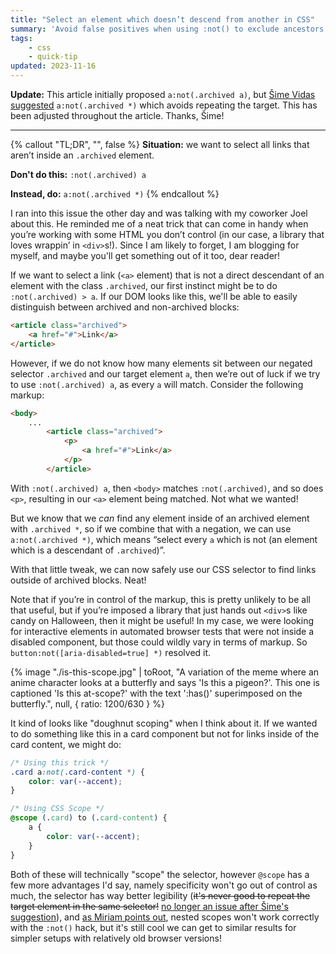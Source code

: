 ```yaml
---
title: "Select an element which doesn’t descend from another in CSS"
summary: 'Avoid false positives when using :not() to exclude ancestors from a scope.'
tags:
    - css
    - quick-tip
updated: 2023-11-16
---
```


**Update:** This article initially proposed `a:not(.archived a)`, but [Šime Vidas suggested](https://mastodon.social/@simevidas/111294439227937167) `a:not(.archived *)` which avoids repeating the target. This has been adjusted throughout the article. Thanks, Šime!

<hr>

{% callout "TL;DR", "", false %}
**Situation:** we want to select all links that aren’t inside an `.archived` element.

**Don't do this:** `:not(.archived) a`

**Instead, do:** `a:not(.archived *)`
{% endcallout %}

I ran into this issue the other day and was talking with my coworker Joel about this. He reminded me of a neat trick that can come in handy when you’re working with some HTML you don’t control (in our case, a library that loves wrappin’ in `<div>`s!). Since I am likely to forget, I am blogging for myself, and maybe you'll get something out of it too, dear reader!

If we want to select a link (`<a>` element) that is not a direct descendant of an element with the class `.archived`, our first instinct might be to do `:not(.archived) > a`. If our DOM looks like this, we'll be able to easily distinguish between archived and non-archived blocks:

```html
<article class="archived">
	<a href="#">Link</a>
</article>
```

However, if we do not know how many elements sit between our negated selector ``.archived`` and our target element `a`, then we’re out of luck if we try to use `:not(.archived) a`, as every `a` will match. Consider the following markup:

```html
<body>
	...
		<article class="archived">
			<p>
				<a href="#">Link</a>
			</p>
		</article>
```

With `:not(.archived) a`, then `<body>` matches `:not(.archived)`, and so does `<p>`, resulting in our `<a>` element being matched. Not what we wanted!

But we know that we _can_ find any element inside of an archived element with `.archived *`, so if we combine that with a negation, we can use `a:not(.archived *)`, which means “select every `a` which is not (an element which is a descendant of `.archived`)”.

With that little tweak, we can now safely use our CSS selector to find links outside of archived blocks. Neat!

Note that if you’re in control of the markup, this is pretty unlikely to be all that useful, but if you’re imposed a library that just hands out `<div>`s like candy on Halloween, then it might be useful! In my case, we were looking for interactive elements in automated browser tests that were not inside a disabled component, but those could wildly vary in terms of markup. So `button:not([aria-disabled=true] *)` resolved it.

{% image "./is-this-scope.jpg" | toRoot, "A variation of the meme where an anime character looks at a butterfly and says 'Is this a pigeon?'. This one is captioned 'Is this at-scope?' with the text ':has()' superimposed on the butterfly.", null, { ratio: 1200/630 } %}

It kind of looks like "doughnut scoping" when I think about it. If we wanted to do something like this in a card component but not for links inside of the card content, we might do:

```css
/* Using this trick */
.card a:not(.card-content *) {
    color: var(--accent);
}

/* Using CSS Scope */
@scope (.card) to (.card-content) {
    a {
        color: var(--accent);
    }
}
```

Both of these will technically "scope" the selector, however `@scope` has a few more advantages I'd say, namely specificity won't go out of control as much, the selector has way better legibility (<del>it's never good to repeat the target element in the same selector!</del> <ins>no longer an issue after Šime's suggestion</ins>), and [as Miriam points out](https://shoptalkshow.com/591/#t=41:30), nested scopes won't work correctly with the `:not()` hack, but it's still cool we can get to similar results for simpler setups with relatively old browser versions!